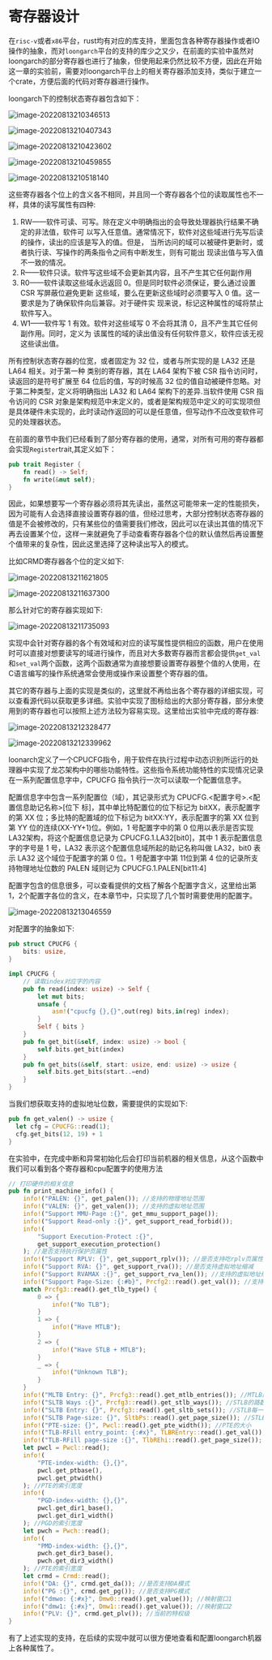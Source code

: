 # 寄存器设计

在`risc-v`或者`x86`平台，rust均有对应的库支持，里面包含各种寄存器操作或者IO操作的抽象，而对`loongarch`平台的支持的库少之又少，在前面的实验中虽然对loongarch的部分寄存器也进行了抽象，但使用起来仍然比较不方便，因此在开始这一章的实验前，需要对loongarch平台上的相关寄存器添加支持，类似于建立一个crate，方便后面的代码对寄存器进行操作。

loongarch下的控制状态寄存器包含如下：

![image-20220813210346513](sourcepicture/image-20220813210346513.png)

![image-20220813210407343](sourcepicture/image-20220813210407343.png)

![image-20220813210423602](sourcepicture/image-20220813210423602.png)

![image-20220813210459855](sourcepicture/image-20220813210459855.png)

![image-20220813210518140](sourcepicture/image-20220813210518140.png)

这些寄存器各个位上的含义各不相同，并且同一个寄存器各个位的读取属性也不一样，具体的读写属性有四种:

1. RW——软件可读、可写。除在定义中明确指出的会导致处理器执行结果不确定的非法值，软件可
   以写入任意值。通常情况下，软件对这些域进行先写后读的操作，读出的应该是写入的值。但是，
   当所访问的域可以被硬件更新时，或者执行读、写操作的两条指令之间有中断发生，则有可能出
   现读出值与写入值不一致的情况。
2. R——软件只读。软件写这些域不会更新其内容，且不产生其它任何副作用
3. R0——软件读取这些域永远返回 0。但是同时软件必须保证，要么通过设置 CSR 写屏蔽位避免更新
   这些域，要么在更新这些域时必须要写入 0 值。这一要求是为了确保软件向后兼容。对于硬件实
   现来说，标记这种属性的域将禁止软件写入。
4. W1——软件写 1 有效。软件对这些域写 0 不会将其清 0，且不产生其它任何副作用。同时，定义为
   该属性的域的读出值没有任何软件意义，软件应该无视这些读出值。



所有控制状态寄存器的位宽，或者固定为 32 位，或者与所实现的是 LA32 还是 LA64 相关。对于第一种
类别的寄存器，其在 LA64 架构下被 CSR 指令访问时，读返回的是符号扩展至 64 位后的值，写的时候高 32
位的值自动被硬件忽略。对于第二种类型，定义将明确指出 LA32 和 LA64 架构下的差异.当软件使用 CSR 指令访问的 CSR 对象是架构规范中未定义的，或者是架构规范中定义的可实现项但是具体硬件未实现的，此时读动作返回的可以是任意值，但写动作不应改变软件可见的处理器状态。

在前面的章节中我们已经看到了部分寄存器的使用，通常，对所有可用的寄存器都会实现`Register`trait,其定义如下：

```rust
pub trait Register {
    fn read() -> Self;
    fn write(&mut self);
}
```

因此，如果想要写一个寄存器必须将其先读出，虽然这可能带来一定的性能损失，因为可能有人会选择直接设置寄存器的值，但经过思考，大部分控制状态寄存器的值是不会被修改的，只有某些位的值需要我们修改，因此可以在读出其值的情况下再去设置某个位，这样一来就避免了手动查看寄存器各个位的默认值然后再设置整个值带来的复杂性，因此这里选择了这种读出写入的模式。

比如CRMD寄存器各个位的定义如下:

![image-20220813211621805](sourcepicture/image-20220813211621805.png)

![image-20220813211637300](sourcepicture/image-20220813211637300.png)

那么针对它的寄存器实现如下:

![image-20220813211735093](sourcepicture/image-20220813211735093.png)

实现中会针对寄存器的各个有效域和对应的读写属性提供相应的函数，用户在使用时可以直接对想要读写的域进行操作，而且对大多数寄存器而言都会提供`get_val`和`set_val`两个函数，这两个函数通常为直接想要设置寄存器整个值的人使用，在C语言编写的操作系统通常会使用或操作来设置整个寄存器的值。

其它的寄存器与上面的实现是类似的，这里就不再给出各个寄存器的详细实现，可以查看源代码以获取更多详细。实验中实现了图标给出的大部分寄存器，部分未使用到的寄存器也可以按照上述方法较为容易实现。这里给出实验中完成的寄存器:

![image-20220813212328477](sourcepicture/image-20220813212328477.png)

![image-20220813212339962](sourcepicture/image-20220813212339962.png)



loonarch定义了一个CPUCFG指令，用于软件在执行过程中动态识别所运行的处理器中实现了龙芯架构中的哪些功能特性。这些指令系统功能特性的实现情况记录在一系列配置信息字中，CPUCFG 指令执行一次可以读取一个配置信息字。

配置信息字中包含一系列配置位（域），其记录形式为 CPUCFG.<配置字号>.<配置信息助记名称>[位下
标]，其中单比特配置位的位下标记为 bitXX，表示配置字的第 XX 位；多比特的配置域的位下标记为 bitXX:YY，表示配置字的第 XX 位到第 YY 位的连续(XX-YY+1)位。例如，1 号配置字中的第 0 位用以表示是否实现 LA32架构，将这个配置信息记录为 CPUCFG.1.LA32[bit0]，其中 1 表示配置信息字的字号是 1 号，LA32 表示这个配置信息域所起的助记名称叫做 LA32，bit0 表示 LA32 这个域位于配置字的第 0 位。1 号配置字中第 11位到第 4 位的记录所支持物理地址位数的 PALEN 域则记为 CPUCFG.1.PALEN[bit11:4]

配置字包含的信息很多，可以查看提供的文档了解各个配置字含义，这里给出第1，2个配置字各位的含义，在本章节中，只实现了几个暂时需要使用的配置字。

![image-20220813213046559](sourcepicture/image-20220813213046559.png)

对配置字的抽象如下:

```rust
pub struct CPUCFG {
    bits: usize,
}

impl CPUCFG {
    // 读取index对应字的内容
    pub fn read(index: usize) -> Self {
        let mut bits;
        unsafe {
            asm!("cpucfg {},{}",out(reg) bits,in(reg) index);
        }
        Self { bits }
    }
    pub fn get_bit(&self, index: usize) -> bool {
        self.bits.get_bit(index)
    }
    pub fn get_bits(&self, start: usize, end: usize) -> usize {
        self.bits.get_bits(start..=end)
    }
}
```

当我们想获取支持的虚拟地址位数，需要提供的实现如下:

```rust
pub fn get_valen() -> usize {
  let cfg = CPUCFG::read(1);
  cfg.get_bits(12, 19) + 1
}
```

在实验中，在完成中断和异常初始化后会打印当前机器的相关信息，从这个函数中我们可以看到各个寄存器和cpu配置字的使用方法

```rust
// 打印硬件的相关信息
pub fn print_machine_info() {
    info!("PALEN: {}", get_palen()); //支持的物理地址范围
    info!("VALEN: {}", get_valen()); //支持的虚拟地址范围
    info!("Support MMU-Page :{}", get_mmu_support_page());
    info!("Support Read-only :{}", get_support_read_forbid());
    info!(
        "Support Execution-Protect :{}",
        get_support_execution_protection()
    ); //是否支持执行保护页属性
    info!("Support RPLV: {}", get_support_rplv()); //是否支持吃rplv页属性
    info!("Support RVA: {}", get_support_rva()); //是否支持虚拟地址缩减
    info!("Support RVAMAX :{}", get_support_rva_len()); //支持的虚拟地址缩减的长度
    info!("Support Page-Size: {:#b}", Prcfg2::read().get_val()); //支持的页大小,
    match Prcfg3::read().get_tlb_type() {
        0 => {
            info!("No TLB");
        }
        1 => {
            info!("Have MTLB");
        }
        2 => {
            info!("Have STLB + MTLB");
        }
        _ => {
            info!("Unknown TLB");
        }
    }
    info!("MLTB Entry: {}", Prcfg3::read().get_mtlb_entries()); //MTLB的页数量
    info!("SLTB Ways :{}", Prcfg3::read().get_stlb_ways()); //STLB的路数量
    info!("SLTB Entry: {}", Prcfg3::read().get_sltb_sets()); //STLB每一路的项数
    info!("SLTB Page-size: {}", SltbPs::read().get_page_size()); //STLB的页大小
    info!("PTE-size: {}", Pwcl::read().get_pte_width()); //PTE的大小
    info!("TLB-RFill entry_point: {:#x}", TLBREntry::read().get_val()); //TLB重填的入口地址
    info!("TLB-RFill page-size :{}", TlbREhi::read().get_page_size()); //TLB重填的页大小
    let pwcl = Pwcl::read();
    info!(
        "PTE-index-width: {},{}",
        pwcl.get_ptbase(),
        pwcl.get_ptwidth()
    ); //PTE的索引宽度
    info!(
        "PGD-index-width: {},{}",
        pwcl.get_dir1_base(),
        pwcl.get_dir1_width()
    ); //PGD的索引宽度
    let pwch = Pwch::read();
    info!(
        "PMD-index-width: {},{}",
        pwch.get_dir3_base(),
        pwch.get_dir3_width()
    ); //PTE的索引宽度
    let crmd = Crmd::read();
    info!("DA: {}", crmd.get_da()); //是否支持DA模式
    info!("PG :{}", crmd.get_pg()); //是否支持PG模式
    info!("dmwo: {:#x}", Dmw0::read().get_value()); //映射窗口1
    info!("dmw1: {:#x}", Dmw1::read().get_value()); //映射窗口2
    info!("PLV: {}", crmd.get_plv()); //当前的特权级
}

```

有了上述实现的支持，在后续的实现中就可以很方便地查看和配置loongarch机器上各种属性了。
